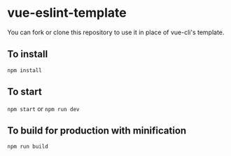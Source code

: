 # vue-eslint-template

You can fork or clone this repository to use it in place of vue-cli's template.

## To install

`npm install`

## To start

`npm start` or `npm run dev`

## To build for production with minification

`npm run build`

